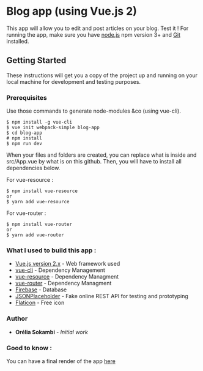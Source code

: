 # Blog app (using Vue.js 2) 

This app will allow you to edit and post articles on your blog. Test it !
For running the app, make sure you have [node.js](https://nodejs.org/en/) npm version 3+ and [Git](https://git-scm.com/) installed.

## Getting Started
These instructions will get you a copy of the project up and running on your local machine for development and testing purposes.

### Prerequisites

Use those commands to generate node-modules &co (using vue-cli).
```
$ npm install -g vue-cli
$ vue init webpack-simple blog-app
$ cd blog-app
# npm install
$ npm run dev
```
When your files and folders are created, you can replace what is inside and src/App.vue by what is on this github. Then, you will have to install all dependencies below.

For vue-resource :
```
$ npm install vue-resource
or
$ yarn add vue-resource
```

For vue-router :
```
$ npm install vue-router
or
$ yarn add vue-router
```


### What I used to build this app :
* [Vue.js version 2.x](https://vuejs.org/) - Web framework used
* [vue-cli](https://github.com/vuejs/vue-cli) - Dependency Management
* [vue-resource](https://github.com/pagekit/vue-resource) - Dependency Managment
* [vue-router](https://router.vuejs.org/en/installation.html) - Dependency Managment
* [Firebase](https://firebase.google.com/) - Database
* [JSONPlaceholder](https://jsonplaceholder.typicode.com/) - Fake online REST API for testing and prototyping
* [Flaticon](https://www.flaticon.com/) - Free icon

### Author
* **Orélia Sokambi** - *Initial work*

### Good to know :
You can have a final render of the app [here](https://github.com/OreliaSk/Vue.js-blog/tree/master/src/assets/Render)
